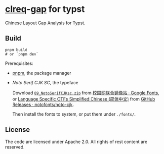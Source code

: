 # [clreq](https://www.w3.org/TR/clreq/)-[gap](https://www.w3.org/TR/clreq-gap/) for typst

Chinese Layout Gap Analysis for Typst.

## Build

```shell
pnpm build
# or `pnpm dev`
```

Prerequisites:

- [pnpm](https://pnpm.io), the package manager

- _Noto Serif CJK SC_, the typeface

  Download [`09_NotoSerifCJKsc.zip`](https://mirrors.cernet.edu.cn/github-release/googlefonts/noto-cjk/LatestRelease/09_NotoSerifCJKsc.zip) from [校园网联合镜像站 · Google Fonts](https://mirrors.cernet.edu.cn/font/GoogleFonts), or [Language Specific OTFs Simplified Chinese (简体中文)](https://github.com/notofonts/noto-cjk/releases/latest/download/09_NotoSerifCJKsc.zip) from [GitHub Releases · notofonts/noto-cjk](https://github.com/notofonts/noto-cjk/releases).

  Then install the fonts to system, or put them under `./fonts/`.

<!-- TODO: How to add an example? Internal or external? -->

## License

The code are licensed under Apache 2.0. All rights of rest content are reserved.
